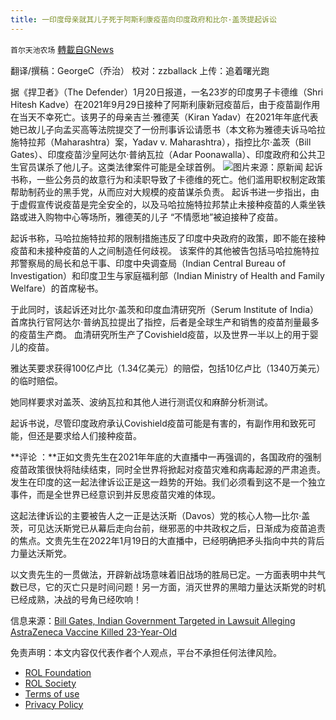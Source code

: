 ```yaml
---
title: 一印度母亲就其儿子死于阿斯利康疫苗向印度政府和比尔·盖茨提起诉讼
---
```

`首尔天池农场` [轉載自GNews](https://gnews.org/zh-hans/1890372/)

翻译/撰稿：GeorgeC（乔治）
校对：zzballack
上传：追着曙光跑

据《捍卫者》（The Defender）1月20日报道，一名23岁的印度男子卡德维（Shri Hitesh Kadve）在2021年9月29日接种了阿斯利康新冠疫苗后，由于疫苗副作用在当天不幸死亡。该男子的母亲吉兰·雅德芙（Kiran Yadav）在2021年年底代表她已故儿子向孟买高等法院提交了一份刑事诉讼请愿书（本文称为雅德夫诉马哈拉施特拉邦（Maharashtra）案，Yadav v. Maharashtra），指控比尔·盖茨（Bill Gates）、印度疫苗沙皇阿达尔·普纳瓦拉（Adar Poonawalla）、印度政府和公共卫生官员谋杀了他儿子。这类法律案件可能是全球首例。
![](https://assets.gnews.org/wp-content/uploads/2022/01/WhatsApp-Image-2022-01-22-at-00.16.34.jpeg)图片来源：原新闻
起诉书称，一些公务员的故意行为和渎职导致了卡德维的死亡。他们滥用职权制定政策帮助制药业的黑手党，从而应对大规模的疫苗谋杀负责。 起诉书进一步指出，由于虚假宣传说疫苗是完全安全的，以及马哈拉施特拉邦禁止未接种疫苗的人乘坐铁路或进入购物中心等场所，雅德芙的儿子 “不情愿地”被迫接种了疫苗。

起诉书称，马哈拉施特拉邦的限制措施违反了印度中央政府的政策，即不能在接种疫苗和未接种疫苗的人之间制造任何歧视。 该案件的其他被告包括马哈拉施特拉邦警察局的局长和总干事、印度中央调查局（Indian Central Bureau of Investigation）和印度卫生与家庭福利部（Indian Ministry of Health and Family Welfare）的首席秘书。

于此同时，该起诉还对比尔·盖茨和印度血清研究所（Serum Institute of India）首席执行官阿达尔·普纳瓦拉提出了指控，后者是全球生产和销售的疫苗剂量最多的疫苗生产商。 血清研究所生产了Covishield疫苗，以及世界一半以上的用于婴儿的疫苗。

雅达芙要求获得100亿卢比（1.34亿美元）的赔偿，包括10亿卢比（1340万美元）的临时赔偿。

她同样要求对盖茨、波纳瓦拉和其他人进行测谎仪和麻醉分析测试。

起诉书说，尽管印度政府承认Covishield疫苗可能是有害的，有副作用和致死可能，但还是要求给人们接种疫苗。

**评论 ：**正如文贵先生在2021年年底的大直播中一再强调的，各国政府的强制疫苗政策很快将陆续结束，同时全世界将掀起对疫苗灾难和病毒起源的严肃追责。发生在印度的这一起法律诉讼正是这一趋势的开始。我们必须看到这不是一个独立事件，而是全世界已经意识到并反思疫苗灾难的体现。

这起法律诉讼的主要被告人之一正是达沃斯（Davos）党的核心人物—比尔·盖茨，可见达沃斯党已从幕后走向台前，继邪恶的中共政权之后，日渐成为疫苗追责的焦点。文贵先生在2022年1月19日的大直播中，已经明确把矛头指向中共的背后力量达沃斯党。

以文贵先生的一贯做法，开辟新战场意味着旧战场的胜局已定。一方面表明中共气数已尽，它的灭亡只是时间问题！另一方面，消灭世界的黑暗力量达沃斯党的时机已经成熟，决战的号角已经吹响！

信息来源：[Bill Gates, Indian Government Targeted in Lawsuit Alleging AstraZeneca Vaccine Killed 23-Year-Old](https://childrenshealthdefense.org/defender/bill-gates-indian-government-lawsuit-astrazeneca-vaccine-killed-shri-hitesh-kadve/)

 

免责声明：本文内容仅代表作者个人观点，平台不承担任何法律风险。

- [ROL Foundation](https://rolfoundation.org/)
- [ROL Society](https://rolsociety.org/)
- [Terms of use](https://gnews.org/terms-of-use-3/)
- [Privacy Policy](https://gnews.org/privacy-policy/)

